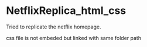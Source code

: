 # NetflixReplica_html_css
Tried to replicate the netflix homepage.

css file is not embeded but linked with same folder path
